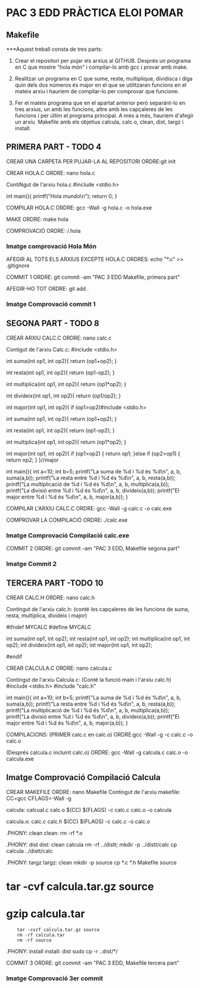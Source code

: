 # PAC 3 EDD PRÀCTICA ELOI POMAR

## Makefile

***Aquest treball consta de tres parts:

1. Crear el repositori per pujar els arxius al GITHUB. Després un programa en C que mostre "hola món" i compilar-lo amb gcc i provar amb make.

2. Realitzar un programa en C que sume, reste, multiplique, dividisca i diga quin dels dos números és major en el que se utilitzaran funcions en el mateix arxiu i hauríem de compilar-lo per comprovar que funcione.

3. Fer el mateix programa que en el apartat anterior però separánt-lo en tres arxius, un amb les funcions, altre amb les capçaleres de les funcions i per últim el programa principal. A més a més, hauríem d'afegir un arxiu  Makefile amb els objetius calcula, calc.o, clean, dist, targz i install.

## PRIMERA PART - TODO 4
CREAR UNA CARPETA PER PUJAR-LA AL REPOSITORI
ORDRE:git init

CREAR HOLA.C
ORDRE:  nano hola.c

ContiNgut de l'arxiu hola.c
#include <stdio.h>

int main(){
    printf("Hola mundo\n");
    return 0;
}

COMPILAR HOLA.C
ORDRE: gcc -Wall -g hola.c -o hola.exe

MAKE
ORDRE: make hola

COMPROVACIÓ
ORDRE: /.hola

### Imatge comprovació Hola Món

AFEGIR AL TOTS ELS ARXIUS EXCEPTE HOLA.C
ORDRES: echo "*.c" >> .gitignore
       

COMMIT 1
ORDRE: git commit -am "PAC 3 EDD Makefile, primera part"

AFEGIR-HO TOT
ORDRE: git add .


### Imatge Comprovació commit 1  

## SEGONA PART - TODO 8

CREAR ARXIU CALC.C
ORDRE: nano calc.c

Contigut de l'arxiu Calc.c:
#include <stdio.h>

int suma(int op1, int op2){
    return (op1+op2);
}

int resta(int op1, int op2){
    return (op1-op2);
}

int multiplica(int op1, int op2){
    return (op1*op2);
}

int divideix(int op1, int op2){
    return (op1/op2);
}

int major(int op1, int op2){
    if (op1>op2)#include <stdio.h>

int suma(int op1, int op2){
    return (op1+op2);
}

int resta(int op1, int op2){
    return (op1-op2);
}

int multiplica(int op1, int op2){
    return (op1*op2);
}

int major(int op1, int op2){
    if (op1>op2)
    {
        return op1;
    }else if (op2>op1)
    {
        return op2;
    }
}//major

int main(){
    int a=10;
    int b=5;
    printf("La suma de %d i %d és %d\n", a, b, suma(a,b));
    printf("La resta entre %d i %d és %d\n", a, b, resta(a,b));
    printf("La multiplicació de %d i %d és %d\n", a, b, multiplica(a,b));
    printf("La divisió entre %d i %d és %d\n", a, b, divideix(a,b));
    printf("El major entre %d i %d és %d\n", a, b, major(a,b));
}

COMPILAR L'ARXIU CALC.C
ORDRE: gcc -Wall -g calc.c -o calc.exe

COMPROVAR LA COMPILACIÓ
ORDRE: ./calc.exe
### Imatge Comprovació Compilació calc.exe

COMMIT 2
ORDRE: git commit -am "PAC 3 EDD, Makefile segona part"

### Imatge Commit 2

## TERCERA PART -TODO 10

CREAR CALC.H
ORDRE: nano calc.h

Contingut de l'arxiu calc.h:
(conté les capçaleres de les funcions de suma, resta, multiplica, divideix i major)

#ifndef MYCALC
#define MYCALC

int suma(int op1, int op2);
int resta(int op1, int op2);
int multiplica(int op1, int op2);
int divideix(int op1, int op2);
int major(int op1, int op2);

#endif

CREAR CALCULA.C
ORDRE: nano calcula.c

Contingut de l'arxiu Calcula.c:
(Conté la funció main i l'arxiu calc.h)
#include <stdio.h>
#include "calc.h"

int main(){
    int a=10;
    int b=5;
    printf("La suma de %d i %d és %d\n", a, b, suma(a,b));
    printf("La resta entre %d i %d és %d\n", a, b, resta(a,b));
    printf("La multiplicació de %d i %d és %d\n", a, b, multiplica(a,b));
    printf("La divisió entre %d i %d és %d\n", a, b, divideix(a,b));
    printf("El major entre %d i %d és %d\n", a, b, major(a,b));
}

COMPILACIONS:
(PRIMER calc.c en calc.o)
ORDRE:gcc -Wall -g -c calc.c -o calc.o

(Després calcula.c incluint calc.o)
ORDRE: gcc -Wall -g calcula.c calc.o -o calcula.exe

## Imatge Comprovació Compilació Calcula

CREAR MAKEFILE
ORDRE: nano Makefile
Contingut de l'arxiu makefile:
CC=gcc
CFLAGS=-Wall -g

calcula: calcual.c calc.o
        $(CC) $(FLAGS) -c calc.c calc.o -o calcula

calcula.o: calc.c calc.h
        $(CC) $(FLAGS) -c calc.c -o calc.o

.PHONY: clean
clean:
        rm -rf *.o

.PHONY: dist
dist: clean calcula
        rm -rf ../distt;
        mkdir -p ../distt/calc
        cp calcula ../distt/calc

.PHONY: targz
targz: clean
        mkdir -p source
        cp *.c *.h Makefile source
#       tar -cvf calcula.tar.gz source
#       gzip calcula.tar
        tar -cvzf calcula.tar.gz source
        rm -rf calcula.tar
        rm -rf source

.PHONY: install
install: dist
        sudo cp -r ..dist/*/

COMMIT 3
ORDRE: git commit -am "PAC 3 EDD, Makefile tercera part"

### Imatge Comprovació 3er commit
